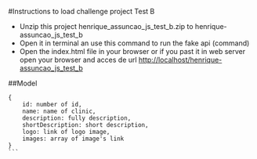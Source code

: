 #Instructions to load challenge project Test B

* Unzip this project henrique_assuncao_js_test_b.zip to henrique-assuncao_js_test_b 
* Open it in terminal an use this command to run the fake api (command)
* Open the index.html file in your browser or if you past it in web server open your browser and acces de url [http://localhost/henrique-assuncao_js_test_b](http://localhost/henrique-assuncao_js_test_b)

##Model
````
{
    id: number of id,
    name: name of clinic,
    description: fully description,
    shortDescription: short description,
    logo: link of logo image,
    images: array of image's link
}
```

